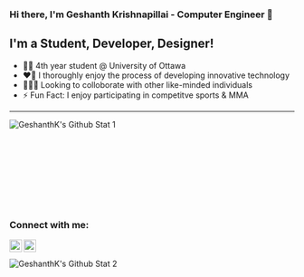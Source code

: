 ### Hi there, I'm Geshanth Krishnapillai - Computer Engineer 👋

## I'm a Student, Developer, Designer!
- 🧑‍🎓 4th year student @ University of Ottawa
- ❤️‍🔥 I thoroughly enjoy the process of developing innovative technology
- 🧑‍🤝‍🧑 Looking to colloborate with other like-minded individuals
- ⚡ Fun Fact: I enjoy participating in competitve sports & MMA

---

<img align="left" alt="GeshanthK's Github Stat 1" src="https://github-readme-stats.vercel.app/api?username=GeshanthK&show_icons=true&hide_border=true" /><br>
<br>
<br>
<br>
<br>
<br>
<br>
<br>
<br>


### Connect with me:
[<img align="left" alt="GeshanthK | LinkedIn" width="22px" src="https://upload.wikimedia.org/wikipedia/commons/c/ca/LinkedIn_logo_initials.png" />][linkedin]
[<img align="left" alt="GeshanthK | Instragram" width="22px" src="https://upload.wikimedia.org/wikipedia/commons/thumb/e/e7/Instagram_logo_2016.svg/768px-Instagram_logo_2016.svg.png" />][instagram]

[linkedin]: https://www.linkedin.com/in/geshanth-krishnapillai47/
[instagram]: https://www.instagram.com/gesh.k/


<br>
<br><img align="left" alt="GeshanthK's Github Stat 2" src="https://github-readme-stats.vercel.app/api/top-langs/?username=GeshanthK&show_icons=true&hide_border=true" />
